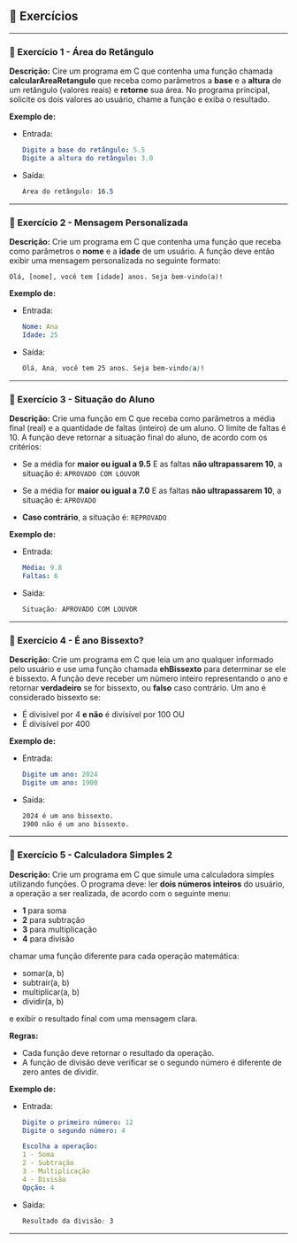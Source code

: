 ## 📝 Exercícios 

---

### 🔹 Exercício 1 - Área do Retângulo
**Descrição:** Cire um programa em C que contenha uma função chamada **calcularAreaRetangulo** que receba como parâmetros a **base** e a **altura** de um retângulo (valores reais) e **retorne** sua área. No programa principal, solicite os dois valores ao usuário, chame a função e exiba o resultado.

**Exemplo de:**
- Entrada:
    ```yaml
    Digite a base do retângulo: 5.5
    Digite a altura do retângulo: 3.0
    ```
 
* Saída:
    ```css
    Área do retângulo: 16.5
    ```

---

### 🔹 Exercício 2 - Mensagem Personalizada
**Descrição:** Crie um programa em C que contenha uma função que receba como parâmetros o **nome** e a **idade** de um usuário. A função deve então exibir uma mensagem personalizada no seguinte formato:

`Olá, [nome], você tem [idade] anos. Seja bem-vindo(a)!`

**Exemplo de:**
- Entrada:
    ```yaml
    Nome: Ana
    Idade: 25
    ```
 
* Saída:
    ```css
    Olá, Ana, você tem 25 anos. Seja bem-vindo(a)!
    ```

---

### 🔹 Exercício 3 - Situação do Aluno
**Descrição:** Crie uma função em C que receba como parâmetros a média final (real) e a quantidade de faltas (inteiro) de um aluno. O limite de faltas é 10. A função deve retornar a situação final do aluno, de acordo com os critérios:

- Se a média for **maior ou igual a 9.5** E as faltas **não ultrapassarem 10**, a situação é: `APROVADO COM LOUVOR`

- Se a média for **maior ou igual a 7.0** E as faltas **não ultrapassarem 10**, a situação é: `APROVADO`

- **Caso contrário**, a situação é: `REPROVADO`

**Exemplo de:**
- Entrada:
    ```yaml
    Média: 9.8
    Faltas: 6
    ```
 
* Saída:
    ```css
    Situação: APROVADO COM LOUVOR
    ```

---

### 🔹 Exercício 4 - É ano Bissexto?
**Descrição:** Crie um programa em C que leia um ano qualquer informado pelo usuário e use uma função chamada **ehBissexto** para determinar se ele é bissexto. A função deve receber um número inteiro representando o ano e retornar **verdadeiro** se for bissexto, ou **falso** caso contrário. Um ano é considerado bissexto se:

- É divisível por 4 **e não** é divisível por 100
OU
- É divisível por 400

**Exemplo de:**
- Entrada:
    ```yaml
    Digite um ano: 2024
    Digite um ano: 1900
    ```
 
* Saída:
    ```css
    2024 é um ano bissexto.
    1900 não é um ano bissexto.
    ```

---

### 🔹 Exercício 5 - Calculadora Simples 2
**Descrição:** Crie um programa em C que simule uma calculadora simples utilizando funções. O programa deve: ler **dois números inteiros** do usuário, a operação a ser realizada, de acordo com o seguinte menu: 

- **1** para soma
- **2** para subtração
- **3** para multiplicação
- **4** para divisão

chamar uma função diferente para cada operação matemática:
- somar(a, b)
- subtrair(a, b)
- multiplicar(a, b)
- dividir(a, b)

e exibir o resultado final com uma mensagem clara.

**Regras:**
- Cada função deve retornar o resultado da operação.
- A função de divisão deve verificar se o segundo número é diferente de zero antes de dividir.

**Exemplo de:**
- Entrada:
    ```yaml
    Digite o primeiro número: 12
    Digite o segundo número: 4

    Escolha a operação:
    1 - Soma
    2 - Subtração
    3 - Multiplicação
    4 - Divisão
    Opção: 4
    ```
 
* Saída:
    ```css
    Resultado da divisão: 3
    ```
    
---

